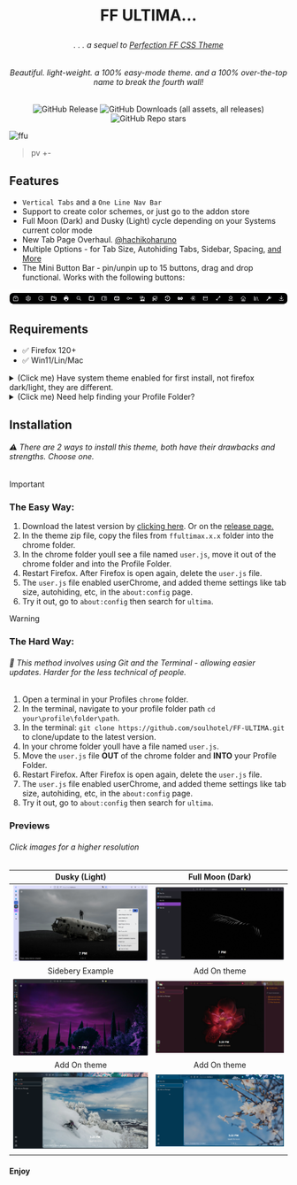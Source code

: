# <p align="center"> FF ULTIMA... </p>

###### <p align="center">. . . a sequel to [Perfection FF CSS Theme](https://github.com/soulhotel/Perfection-Firefox-CSS-Theme) </p>

###### <p align="center">Beautiful. light-weight. a 100% easy-mode theme. and a 100% over-the-top name to break the fourth wall!</p>

<div align="center">

![GitHub Release](https://img.shields.io/github/v/release/soulhotel/FF-CSS-ULTIMA?style=for-the-badge) ![GitHub Downloads (all assets, all releases)](https://img.shields.io/github/downloads/soulhotel/ff-ultima/total?style=for-the-badge&color=blue) ![GitHub Repo stars](https://img.shields.io/github/stars/soulhotel/FF-CSS-ULTIMA?style=for-the-badge)

</div>

![ffu](https://github.com/soulhotel/FF-ULTIMA/assets/155501797/0d2d418a-0123-43e3-960b-952f39956b08)

> pv +-
<!-- ![preview2](https://github.com/soulhotel/FF-ULTIMA/assets/155501797/e5e38b36-05fb-405d-8601-d4e924f66e81) -->
<!-- ![preview1](https://github.com/soulhotel/FF-ULTIMA/assets/155501797/5fc4b558-f78a-45c5-9ef0-ca016a0e85de) -->
<!-- ![Main Preview](doc/preview/prev1.gif) -->

## Features

- `Vertical Tabs` and a `One Line Nav Bar`
- Support to create color schemes, or just go to the addon store
- Full Moon (Dark) and Dusky (Light) cycle depending on your Systems current color mode
- New Tab Page Overhaul. [@hachikoharuno](https://github.com/hachikoharuno/Beautiful-newtab-Firefox) 
- Multiple Options - for Tab Size, Autohiding Tabs, Sidebar, Spacing, [and More](doc/Modification.md)
- The Mini Button Bar - pin/unpin up to 15 buttons, drag and drop functional. Works with the following buttons:

![prevautohide](doc/preview/prevmini-bar.png)

## Requirements

- ✅ Firefox 120+
- ✅ Win11/Lin/Mac

<details>
<summary>(Click me) Have system theme enabled for first install, not firefox dark/light, they are different.</summary>
  
![install1](doc/preview/install1.jpg) ![install2](doc/preview/install2.jpg)
</details>

<details>
<summary>(Click me) Need help finding your Profile Folder?</summary>

<br>

> userChrome Themes work by Having the Browser read stylized `.css text files` in a certain directory within your Profile Folder. There are two easy ways to locate this folder:

1. Go to the `about:support` page
- In the URL Bar, type `about:support`.
- Look at the **Profile Folder** row. Open the folder.
- In that folder, create a new folder named `chrome` (If it doesnt already exist).

![aboutsupport](doc/preview/about_support.png)

2. Go to the `about:profiles` page
- In the URL Bar, type `about:profiles`.
- Your profile will say `This is the profile in use and...`. Click the **Open Directory** button in the **Root Directory** row.
- In that folder, create a new folder named `chrome` (if it doesnt already exist).
 
![alt text](doc/preview/profilelocation.png)
</details>

## Installation

###### :warning: There are 2 ways to install this theme, both have their drawbacks and strengths. Choose one.

> [!IMPORTANT]
> ### The Easy Way:
> 1. Download the latest version by [clicking here](https://github.com/soulhotel/FF-ULTIMA/archive/refs/heads/main.zip). Or on the [release page.](https://github.com/soulhotel/FF-CSS-ULTIMA/releases/latest)
> 2. In the theme zip file, copy the files from `ffultimax.x.x` folder into the chrome folder.
> 3. In the chrome folder youll see a file named `user.js`, move it out of the chrome folder and into the Profile Folder.
> 4. Restart Firefox. After Firefox is open again, delete the `user.js` file.
> 5. The `user.js` file enabled userChrome, and added theme settings like tab size, autohiding, etc, in the `about:config` page.
> 6. Try it out, go to `about:config` then search for `ultima`.

<!-- https://github.com/soulhotel/FF-ULTIMA/assets/155501797/dbc7fc96-e975-4a6f-820d-f69efa04cf8e -->

> [!warning]
> ### The Hard Way:
> ###### 🔄 This method involves using Git and the Terminal - allowing easier updates. Harder for the less technical of people.
> 1. Open a terminal in your Profiles `chrome` folder.
> 2. In the terminal, navigate to your profile folder path `cd your\profile\folder\path`.
> 3. In the terminal: `git clone https://github.com/soulhotel/FF-ULTIMA.git` to clone/update to the latest version.
> 4. In your chrome folder youll have a file named `user.js`.
> 5. Move the `user.js` file **OUT** of the chrome folder and **INTO** your Profile Folder.
> 6. Restart Firefox. After Firefox is open again, delete the `user.js` file.
> 7. The `user.js` file enabled userChrome, and added theme settings like tab size, autohiding, etc, in the `about:config` page.
> 8. Try it out, go to `about:config` then search for `ultima`.

### Previews

###### Click images for a higher resolution

|            Dusky (Light)            |          Full Moon (Dark)           |
| :---------------------------------: | :---------------------------------: |
| ![install1](doc/preview/prevw.png) | ![install1](doc/preview/prev3.png) |
|            Sidebery Example         |            Add On theme             |
| ![install1](doc/preview/prevs.png) | ![install1](doc/preview/prev5.gif) |
|            Add On theme             |            Add On theme             |
| ![install1](doc/preview/prev6.png) | ![install1](doc/preview/prev4.gif) |
|                                     |                                     |

#### Enjoy
